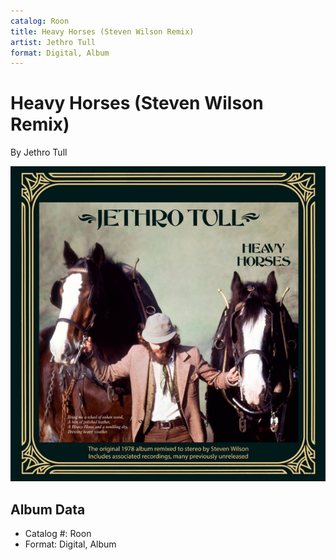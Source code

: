 ```yaml
---
catalog: Roon
title: Heavy Horses (Steven Wilson Remix)
artist: Jethro Tull
format: Digital, Album
---
```


# Heavy Horses (Steven Wilson Remix)

By Jethro Tull

![](../../assets/albumcovers/Jethro_Tull-Heavy_Horses_Steven_Wilson_Remix.png)

## Album Data

- Catalog #: Roon
- Format: Digital, Album

